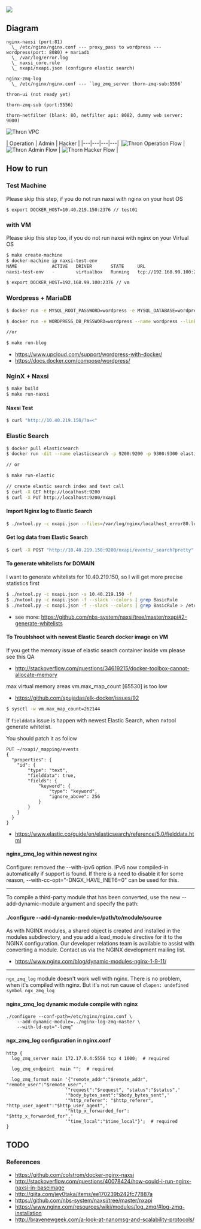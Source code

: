 # ![](assets/thorn-of-crown.jpg)

## Diagram

```
nginx-naxsi (port:81)
  \_ /etc/nginx/nginx.conf --- proxy_pass to wordpress --- wordpress(port: 8080) + mariadb
  \_ /var/log/error.log
  \_ naxsi_core.rule
  \_ nxapi/nxapi.json (configure elastic search)

nginx-zmq-log
  \_ /etc/nginx/nginx.conf --- `log_zmq_server thorn-zmq-sub:5556`

thron-ui (not ready yet)

thorn-zmq-sub (port:5556)

thorn-netfilter (blank: 80, netfilter api: 8082, dummy web server: 9000)
```

![Thron VPC](assets/RASP_WAF.001.png)

| Operation | Admin | Hacker |
|---|---|---|---|
|<img src="https://github.com/rhiokim/thorn/raw/master/assets/RASP_WAF.002.png" title="Thron Operation Flow"> | <img src="https://github.com/rhiokim/thorn/raw/master/assets/RASP_WAF.003.png" title="Thron Admin Flow"> | <img src="https://github.com/rhiokim/thorn/raw/master/assets/RASP_WAF.004.png" title="Thorn Hacker Flow"> |

## How to run

### Test Machine

Please skip this step, if you do not run naxsi with nginx on your host OS

```
$ export DOCKER_HOST=10.40.219.150:2376 // test01
```

### with VM

Please skip this step too, if you do not run naxsi with nginx on your Virtual OS

```bash
$ make create-machine
$ docker-machine ip naxsi-test-env
NAME             ACTIVE   DRIVER       STATE     URL                         SWARM   DOCKER    ERRORS
naxsi-test-env   -        virtualbox   Running   tcp://192.168.99.100:2376           v1.12.4

$ export DOCKER_HOST=192.168.99.100:2376 // vm
```

### Wordpress + MariaDB

```bash
$ docker run -e MYSQL_ROOT_PASSWORD=wordpress -e MYSQL_DATABASE=wordpress --name wordpressdb -v "$PWD/db":/var/lib/mysql -d mariadb:latest

$ docker run -e WORDPRESS_DB_PASSWORD=wordpress --name wordpress --link wordpressdb:mysql -p 8080:80 -v "$PWD/html":/var/www/html -d wordpress

//or

$ make run-blog
```

- https://www.upcloud.com/support/wordpress-with-docker/
- https://docs.docker.com/compose/wordpress/

### NginX + Naxsi

```bash
$ make build
$ make run-naxsi
```

#### Naxsi Test

```bash
$ curl "http://10.40.219.150/?a=<"
```

### Elastic Search

```bash
$ docker pull elasticsearch
$ docker run -dit --name elasticsearch -p 9200:9200 -p 9300:9300 elasticsearch

// or

$ make run-elastic

// create elastic search index and test call
$ curl -X GET http://localhost:9200
$ curl -X PUT http://localhost:9200/nxapi
```

#### Import Nginx log to Elastic Search

```bash
$ ./nxtool.py -c nxapi.json --files=/var/log/nginx/localhost_error80.log
```

#### Get log data from Elastic Search

```bash
$ curl -X POST "http://10.40.219.150:9200/nxapi/events/_search?pretty" -d {}
```

#### To generate whitelists for DOMAIN
I want to generate whitelists for 10.40.219.150, so I will get more precise statistics first

```bash
$ ./nxtool.py -c nxapi.json -s 10.40.219.150 -f
$ ./nxtool.py -c nxapi.json -f --slack --colors | grep BasicRule
$ ./nxtool.py -c nxapi.json -f --slack --colors | grep BasicRule > /etc/nginx/custom.rules
```

- see more: https://github.com/nbs-system/naxsi/tree/master/nxapi#2-generate-whitelists

#### To Troublshoot with newest Elastic Search docker image on VM
If you get the memory issue of elastic search container inside vm please see this QA
- http://stackoverflow.com/questions/34619215/docker-toolbox-cannot-allocate-memory

max virtual memory areas vm.max_map_count [65530] is too low
- https://github.com/spujadas/elk-docker/issues/92

```bash
$ sysctl -w vm.max_map_count=262144
```

If `fielddata` issue is happen with newest Elastic Search, when nxtool generate whitelist.

You should patch it as follow
```
PUT ~/nxapi/_mapping/events
{
  "properties": {
    "id": {
        "type": "text",
        "fielddata": true,
        "fields": {
            "keyword": {
                "type": "keyword",
                "ignore_above": 256
            }
        }
    }
  }
}
```
- https://www.elastic.co/guide/en/elasticsearch/reference/5.0/fielddata.html

#### nginx_zmq_log within newest nginx

Configure: removed the --with-ipv6 option. IPv6 now compiled-in automatically if support is found. If there is a need to disable it for some reason, --with-cc-opt="-DNGX_HAVE_INET6=0" can be used for this.

---

To compile a third-party module that has been converted, use the new --add-dynamic-module argument and specify the path:

#### ./configure --add-dynamic-module=/path/to/module/source
As with NGINX modules, a shared object is created and installed in the modules subdirectory, and you add a load_module directive for it to the NGINX configuration. Our developer relations team is available to assist with converting a module. Contact us via the NGINX development mailing list.

- https://www.nginx.com/blog/dynamic-modules-nginx-1-9-11/

---

`ngx_zmq_log` module doesn't work well with nginx. There is no problem, when it's compiled with nginx. But it's not run cause of `dlopen: undefined symbol ngx_zmq_log`

#### nginx_zmq_log dynamic module compile with nginx

```
./configure --conf-path=/etc/nginx/nginx.conf \
    --add-dynamic-module=../nginx-log-zmq-master \
    --with-ld-opt="-lzmq"
```

#### ngx_zmq_log configuration in nginx.conf

```
http {
  log_zmq_server main 172.17.0.4:5556 tcp 4 1000;  # required

  log_zmq_endpoint  main "";  # required

  log_zmq_format main '{"remote_addr":"$remote_addr", "remote_user":"$remote_user",'
                      '"request":"$request", "status":"$status",'
                      '"body_bytes_sent":"$body_bytes_sent",'
                      '"http_referer": "$http_referer", "http_user_agent":"$http_user_agent",'
                      '"http_x_forwarded_for": "$http_x_forwarded_for",'
                      '"time_local":"$time_local"}';  # required
}
```

## TODO


### References
- https://github.com/colstrom/docker-nginx-naxsi
- http://stackoverflow.com/questions/40078424/how-could-i-run-nginx-naxsi-in-baseimage
- http://qiita.com/jey0taka/items/ee170239b242fc77887a
- https://github.com/nbs-system/naxsi/tree/master/nxapi
- https://www.nginx.com/resources/wiki/modules/log_zmq/#log-zmq-installation
- http://bravenewgeek.com/a-look-at-nanomsg-and-scalability-protocols/
